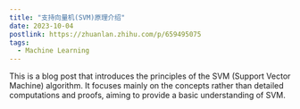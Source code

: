 ```yaml
---
title: "支持向量机(SVM)原理介绍"
date: 2023-10-04
postlink: https://zhuanlan.zhihu.com/p/659495075
tags:
  - Machine Learning
---
```


This is a blog post that introduces the principles of the SVM (Support Vector Machine) algorithm. It focuses mainly on the concepts rather than detailed computations and proofs, aiming to provide a basic understanding of SVM.
